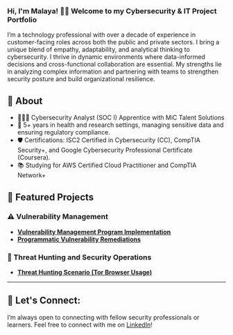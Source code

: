 ### Hi, I'm Malaya! 👋🏾 Welcome to my Cybersecurity & IT Project Portfolio

I’m a technology professional with over a decade of experience in customer-facing roles across both the public and private sectors. I bring a unique blend of empathy, adaptability, and analytical thinking to cybersecurity. I thrive in dynamic environments where data-informed decisions and cross-functional collaboration are essential. My strengths lie in analyzing complex information and partnering with teams to strengthen security posture and build organizational resilience.

## 🌺 About 
- 👩🏾‍💻 Cybersecurity Analyst (SOC I) Apprentice with MiC Talent Solutions
- 🏥 5+ years in health and research settings, managing sensitive data and ensuring regulatory compliance.
- 🛡️ Certifications: ISC2 Certified in Cybersecurity (CC), CompTIA Security+, and Google Cybersecurity Professional Certificate (Coursera).
- 📚 Studying for AWS Certified Cloud Practitioner and CompTIA Network+ 

## 🎯 Featured Projects
 
### ⚠️ Vulnerability Management

- **[Vulnerability Management Program Implementation](https://github.com/)**
- **[Programmatic Vulnerability Remediations](https://github.com/)**

### 🚨 Threat Hunting and Security Operations

- **[Threat Hunting Scenario (Tor Browser Usage)](https://github.com/)**

---

## 💬 Let's Connect:

I’m always open to connecting with fellow security professionals or learners. Feel free to connect with me on [LinkedIn](https://www.linkedin.com/in/malaya-m/)!
